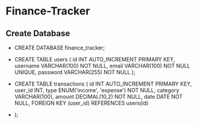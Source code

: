 # Finance-Tracker

## Create Database

- CREATE DATABASE finance_tracker;

- CREATE TABLE users (
    id INT AUTO_INCREMENT PRIMARY KEY,
    username VARCHAR(100) NOT NULL,
    email VARCHAR(100) NOT NULL UNIQUE,
    password VARCHAR(255) NOT NULL
);

- CREATE TABLE transactions (
    id INT AUTO_INCREMENT PRIMARY KEY,
    user_id INT,
    type ENUM('income', 'expense') NOT NULL,
    category VARCHAR(100),
    amount DECIMAL(10,2) NOT NULL,
    date DATE NOT NULL,
    FOREIGN KEY (user_id) REFERENCES users(id)
- );
